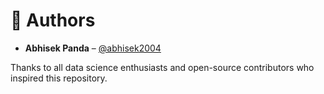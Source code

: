 # 👥 Authors

- **Abhisek Panda** – [@abhisek2004](https://github.com/abhisek2004)

Thanks to all data science enthusiasts and open-source contributors who inspired this repository.
